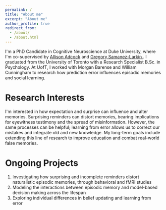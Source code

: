 ```yaml
---
permalink: /
title: "About me"
excerpt: "About me"
author_profile: true
redirect_from: 
  - /about/
  - /about.html
---
```

I'm a PhD Candidate in Cognitive Neuroscience at Duke University, where I'm co-supervised by <a href="https://www.adcocklab.org/">Allison Adcock</a> and <a href="https://www.mcablab.science/">Gregory Samanez-Larkin </a>. I graduated from the University of Toronto with a Research Specialist B.Sc. in Psychology. At UofT, I worked with Morgan Barense and William Cunningham to research how prediction error influences episodic memories and social learning. 

Research Interests
======
I'm interested in how expectation and surprise can influence and alter memories. Surprising reminders can distort memories, bearing implications for eyewitness testimony and the spread of misinformation. However, the same processes can be helpful; learning from error allows us to correct our mistakes and integrate old and new knowledge. My long-term goals include extending this line of research to improve education and combat real-world false memories.

Ongoing Projects
======
1.    Investigating how surprising and incomplete reminders distort naturalistic episodic memories, through behavioral and fMRI studies
2.    Modeling the interactions between episodic memory and model-based decision making across the lifespan
3.    Exploring individual differences in belief updating and learning from error


